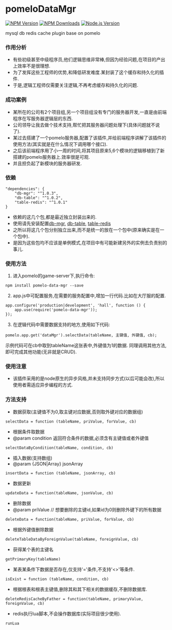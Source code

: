 # pomeloDataMgr
[![NPM Version][npm-image]][npm-url]
[![NPM Downloads][downloads-image]][downloads-url]
[![Node.js Version][node-version-image]][node-version-url]

[npm-image]: https://img.shields.io/npm/v/pomelo-data-mgr.svg
[npm-url]: https://npmjs.org/package/pomelo-data-mgr
[downloads-image]: https://img.shields.io/npm/dm/pomelo-data-mgr.svg
[downloads-url]: https://npmjs.org/package/pomelo-data-mgr
[node-version-image]: https://img.shields.io/badge/node-%3E6.0.0-brightgreen.svg
[node-version-url]: https://nodejs.org/en/download/

mysql db redis cache plugin base on pomelo
### 作用分析
* 有些初级甚至中级程序员,他们逻辑思维非常棒,但因为经验问题,在项目的产出上效率不是很理想.
* 为了发挥这些工程师的优势,和降低研发难度.某封装了这个缓存和持久化的插件.
* 于是,逻辑工程师仅需要关注逻辑,不再考虑缓存和持久化的问题.

### 成功案例
* 某所在的公司有2个项目组,另一个项目组没有专门的服务器开发,一直是由前端程序在写服务器逻辑层的东西.
* 公司领导让我去做个技术支持,帮忙把其服务器问题处理下(具体问题就不说了).
* 某过去搭建了一个pomelo服务器,配置了该插件,并给前端程序讲解了该插件的使用方法(其实就是在什么情况下调用哪个接口).
* 之后该前端程序用了小一周的时间,将其项目原来5,6个模块的逻辑移植到了新搭建的pomelo服务器上.效率很是可观.
* 并且担负起了新模块的服务器研发.

### 依赖
```
"dependencies": {
    "db-mgr": "^1.0.3",
    "db-table": "^1.0.2",
    "table-redis": "^1.0.1"
}
```
* 依赖的这几个包,都是最近独立封装出来的.
* 使用请先安装配置[db-mgr](https://github.com/luckyqqk/dbMgr),
[db-table](https://github.com/luckyqqk/dbTable),
[table-redis](https://github.com/luckyqqk/tableRedis)
* 之所以将这几个包分别独立出来,而不是统一的放在一个包中(原来确实是在一个包中).
* 是因为这些包均不应该是单例模式,在项目中有可能新建另外的实例去负责别的事儿.

### 使用方法
1. 进入pomelo的game-server下,执行命令:
```
npm install pomelo-data-mgr --save
```
2. app.js中可配置服务,在需要的服务配置中,增加一行代码.比如在大厅服的配置.
```
app.configure('production|development', 'hall', function () {
    app.use(require('pomelo-data-mgr'));
});
```
3. 在逻辑代码中需要数据支持的地方,使用如下代码:
```
pomelo.app.get('dataMgr').selectData(tableName, 主键值, 外键值, cb);
```
示例代码可在cb中取到tableName这张表中,外键值为1的数据.
同理调用其他方法,即可完成其他功能(无非就是CRUD).

### 使用注意
* 该插件采用的是node原生的异步风格,并未支持同步方式(以后可能会改),所以使用者需适应异步编程的方式.

### 方法支持
* 数据获取(主键值不为0,取主键对应数据,否则取外键对应的数据组)
```
selectData = function (tableName, priValue, forValue, cb)
```
* 根据条件取数据
* @param condition 返回符合条件的数据,必须含有主键值或者外键值
```
selectDataByCondition(tableName, condition, cb)
```
* 插入数据(支持数组)
* @param {JSON|Array} jsonArray 
```
insertData = function (tableName, jsonArray, cb)
```
* 数据更新
``` 
updateData = function(tableName, jsonValue, cb)
```
* 删除数据
* @param priValue  // 想要删除的主键id,如果id为0则删除外键下的所有数据
```
deleteData = function(tableName, priValue, forValue, cb)
```
* 根据外键值删除数据
```
deleteTableDataByForeignValue(tableName, foreignValue, cb)
```
* 获得某个表的主键名
```
getPrimaryKey(tableName)
```
* 某表某条件下数据是否存在,仅支持'='条件,不支持'<>'等条件.
```
isExist = function (tableName, condition, cb)
```
* 根据根表和根表主键值,删除其和其下相关的数据缓存,不删除数据库.
```
deleteRedisCacheByFather = function(tableName, primaryValue, foreignValue, cb)
```
* redis执行lua脚本,不会操作数据库(实际项目很少使用).
```
runLua
```


